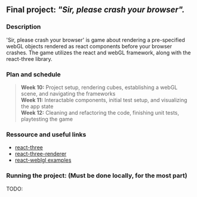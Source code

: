 ##  Final project: <i>"Sir, please crash your browser".</i>

### Description

'Sir, please crash your browser' is game about rendering a pre-specified webGL objects rendered as react components before your browser crashes. The game utilizes the react and webGL framework, along with the react-three library.    


### Plan and schedule
>**Week 10:** Project setup, rendering cubes, establishing a webGL scene, and navigating the frameworks  
>**Week 11:** Interactable components, initial test setup, and visualizing the app state  
>**Week 12:** Cleaning and refactoring the code, finishing unit tests, playtesting the game


### Ressource and useful links
-  [react-three](https://github.com/Izzimach/react-three/)
-  [react-three-renderer](https://github.com/toxicFork/react-three-renderer)
-  [react-weblgl examples](https://react.rocks/tag/WebGL)

### Running the project: (Must be done locally, for the most part)
TODO: 